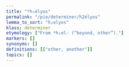 ```yaml
---
title: "*h₂élyos"
permalink: "/pie/determiner/h2élyos"
lemma_to_sort: "h₂elyos"
klass: determiner
etymology: ["From *h₂el- (“beyond, other”)."]
markers: []
synonyms: []
definitions: [["other, another"]]
topics: []
---
```

